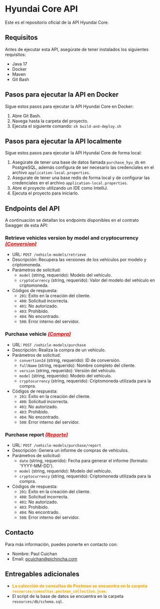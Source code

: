 # Hyundai Core API

Este es el repositorio oficial de la API Hyundai Core.

## Requisitos

Antes de ejecutar esta API, asegúrate de tener instalados los siguientes requisitos:

- Java 17
- Docker
- Maven
- Git Bash

## Pasos para ejecutar la API en Docker

Sigue estos pasos para ejecutar la API Hyundai Core en Docker:

1. Abre Git Bash.
2. Navega hasta la carpeta del proyecto.
3. Ejecuta el siguiente comando: `sh build-and-deploy.sh`

## Pasos para ejecutar la API localmente

Sigue estos pasos para ejecutar la API Hyundai Core de forma local:

1. Asegúrate de tener una base de datos llamada `purchase_hyu_db` en PostgreSQL, además configura de ser necesario las credenciales en el archivo `application-local.properties`.
2. Asegurate de tener una base redis de forma local y de configurar las credenciales en el archivo `application-local.properties`.
3. Abre el proyecto utilizando un IDE como IntelliJ.
4. Ejecuta el proyecto para iniciarlo.

## Endpoints del API

A continuación se detallan los endpoints disponibles en el contrato Swagger de esta API:

### Retrieve vehicles version by model and cryptocurrency <span style="color:red"><ins><em>(Conversion)</em></ins></span>

- URL: `POST /vehicle-models/retrieve`
- Descripción: Recupera las versiones de los vehículos por modelo y criptomoneda.
- Parámetros de solicitud:
    - `model` (string, requerido): Modelo del vehículo.
    - `cryptoCurrency` (string, requerido): Valor del modelo del vehículo en criptomoneda.
- Códigos de respuesta:
    - `201`: Éxito en la creación del cliente.
    - `400`: Solicitud incorrecta.
    - `401`: No autorizado.
    - `403`: Prohibido.
    - `404`: No encontrado.
    - `500`: Error interno del servidor.

### Purchase vehicle <span style="color:red"><ins><em>(Compra)</em></ins></span>

- URL: `POST /vehicle-models/purchase`
- Descripción: Realiza la compra de un vehículo.
- Parámetros de solicitud:
    - `convertionId` (string, requerido): ID de conversión.
    - `fullName` (string, requerido): Nombre completo del cliente.
    - `version` (string, requerido): Versión del vehículo.
    - `model` (string, requerido): Modelo del vehículo.
    - `cryptocurrency` (string, requerido): Criptomoneda utilizada para la compra.
- Códigos de respuesta:
    - `201`: Éxito en la creación del cliente.
    - `400`: Solicitud incorrecta.
    - `401`: No autorizado.
    - `403`: Prohibido.
    - `404`: No encontrado.
    - `500`: Error interno del servidor.

### Purchase report <span style="color:red"><ins><em>(Reporte)</em></ins></span>

- URL: `POST /vehicle-models/purchase/report`
- Descripción: Genera un informe de compras de vehículos.
- Parámetros de solicitud:
    - `date` (string, requerido): Fecha para generar el informe (formato: 'YYYY-MM-DD').
    - `model` (string, requerido): Modelo del vehículo.
    - `cryptocurrency` (string, requerido): Criptomoneda utilizada para la compra.
- Códigos de respuesta:
    - `201`: Éxito en la creación del cliente.
    - `400`: Solicitud incorrecta.
    - `401`: No autorizado.
    - `403`: Prohibido.
    - `404`: No encontrado.
    - `500`: Error interno del servidor.
## 

## Contacto

Para más información, puedes ponerte en contacto con:

- Nombre: Paul Cuichan
- Email: pcuichan@pichincha.com

## Entregables adicionales

- <span style="color:orange; font-weight:bold;">La colección de consultas de Postman se encuentra en la carpeta `resources/consultas.postman_collection.json`.</span>
- El script de la base de datos se encuentra en la carpeta `resources/db/schema.sql`.

